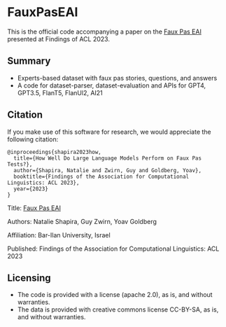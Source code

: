 # FauxPasEAI
This is the official code accompanying a paper on the [Faux Pas EAI](https://www.aclweb.org/anthology/2023..pdf) presented at Findings of ACL 2023.

## Summary
* Experts-based dataset with faux pas stories, questions, and answers
* A code for dataset-parser, dataset-evaluation and APIs for GPT4, GPT3.5, FlanT5, FlanUl2, AI21

## Citation

If you make use of this software for research, we would appreciate the following citation:

```console
@inproceedings{shapira2023how,
  title={How Well Do Large Language Models Perform on Faux Pas Tests?},
  author={Shapira, Natalie and Zwirn, Guy and Goldberg, Yoav},
  booktitle={Findings of the Association for Computational Linguistics: ACL 2023},
  year={2023}
}
```
Title: [Faux Pas EAI](https://www.aclweb.org/anthology/2023..pdf)


Authors:  Natalie Shapira, Guy Zwirn, Yoav Goldberg

Affiliation: Bar-Ilan University, Israel

Published: Findings of the Association for Computational Linguistics: ACL 2023

## Licensing

- The code is provided with a license (apache 2.0), as is, and without warranties. 
- The data is provided with creative commons license CC-BY-SA, as is, and without warranties.
